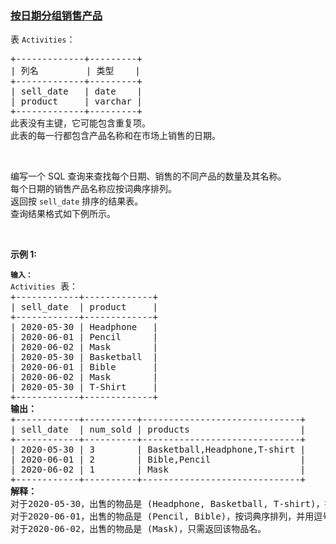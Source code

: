 ### [按日期分组销售产品](https://leetcode-cn.com/problems/group-sold-products-by-the-date)

<p>表&nbsp;<code>Activities</code>：</p>

<pre>
+-------------+---------+
| 列名         | 类型    |
+-------------+---------+
| sell_date   | date    |
| product     | varchar |
+-------------+---------+
此表没有主键，它可能包含重复项。
此表的每一行都包含产品名称和在市场上销售的日期。
</pre>

<p>&nbsp;</p>

<p>编写一个 SQL 查询来查找每个日期、销售的不同产品的数量及其名称。<br />
每个日期的销售产品名称应按词典序排列。<br />
返回按&nbsp;<code>sell_date</code> 排序的结果表。<br />
查询结果格式如下例所示。</p>

<p>&nbsp;</p>

<p><strong>示例 1:</strong></p>

<pre>
<code><strong>输入：</strong>
Activities</code> 表：
+------------+-------------+
| sell_date  | product     |
+------------+-------------+
| 2020-05-30 | Headphone   |
| 2020-06-01 | Pencil      |
| 2020-06-02 | Mask        |
| 2020-05-30 | Basketball  |
| 2020-06-01 | Bible       |
| 2020-06-02 | Mask        |
| 2020-05-30 | T-Shirt     |
+------------+-------------+
<strong>输出：</strong>
+------------+----------+------------------------------+
| sell_date  | num_sold | products                     |
+------------+----------+------------------------------+
| 2020-05-30 | 3        | Basketball,Headphone,T-shirt |
| 2020-06-01 | 2        | Bible,Pencil                 |
| 2020-06-02 | 1        | Mask                         |
+------------+----------+------------------------------+
<strong>解释：</strong>
对于2020-05-30，出售的物品是 (Headphone, Basketball, T-shirt)，按词典序排列，并用逗号 ',' 分隔。
对于2020-06-01，出售的物品是 (Pencil, Bible)，按词典序排列，并用逗号分隔。
对于2020-06-02，出售的物品是 (Mask)，只需返回该物品名。</pre>
